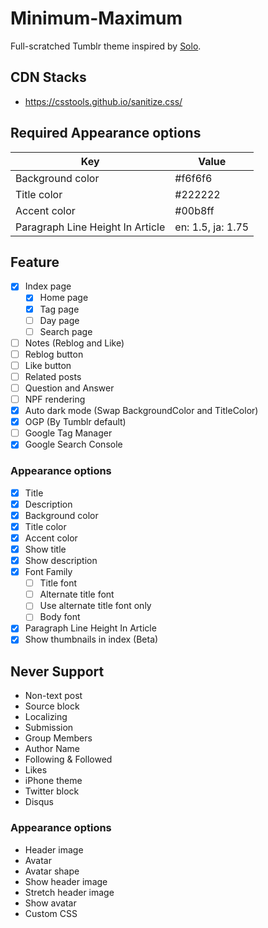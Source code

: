 # Minimum-Maximum

Full-scratched Tumblr theme inspired by <a href="https://sanographix.github.io/tumblr/solo/">Solo</a>.

## CDN Stacks

- https://csstools.github.io/sanitize.css/

## Required Appearance options

| Key | Value |
|-|-|
| Background color | #f6f6f6 |
| Title color | #222222 |
| Accent color | #00b8ff |
| Paragraph Line Height In Article | en: 1.5, ja: 1.75 |

## Feature

- [x] Index page
  - [x] Home page
  - [x] Tag page
  - [ ] Day page
  - [ ] Search page
- [ ] Notes (Reblog and Like)
- [ ] Reblog button
- [ ] Like button
- [ ] Related posts
- [ ] Question and Answer
- [ ] NPF rendering
- [x] Auto dark mode (Swap BackgroundColor and TitleColor)
- [x] OGP (By Tumblr default)
- [ ] Google Tag Manager
- [x] Google Search Console

### Appearance options

- [x] Title
- [x] Description
- [x] Background color
- [x] Title color
- [x] Accent color
- [x] Show title
- [x] Show description
- [x] Font Family
  - [ ] Title font
  - [ ] Alternate title font
  - [ ] Use alternate title font only
  - [ ] Body font
- [x] Paragraph Line Height In Article
- [x] Show thumbnails in index (Beta)

## Never Support

- Non-text post
- Source block
- Localizing
- Submission
- Group Members
- Author Name
- Following & Followed
- Likes
- iPhone theme
- Twitter block
- Disqus

### Appearance options

- Header image
- Avatar
- Avatar shape
- Show header image
- Stretch header image
- Show avatar
- Custom CSS
